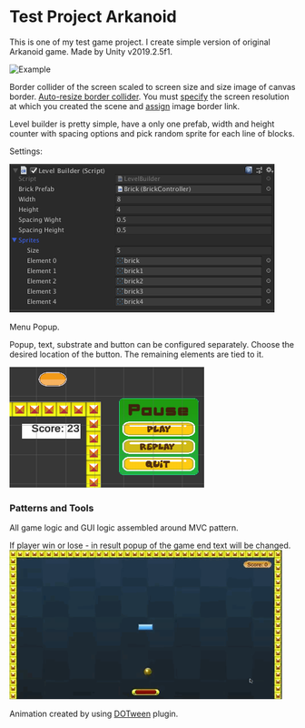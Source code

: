 # Test Project Arkanoid
This is one of my test game project. I create simple version of original Arkanoid game. 
Made by Unity v2019.2.5f1.

![](https://github.com/Alex03Y/TestProjectArkanoid/blob/master/Pictures/Game%20Play.gif "Example") 

Border collider of the screen scaled to screen size and size image of canvas border. [Auto-resize border collider](https://github.com/Alex03Y/TestProjectArkanoid/blob/master/Pictures/AutoResizeBorderCollider.gif "Exemple changing resolution"). 
You must 
[specify](https://github.com/Alex03Y/TestProjectArkanoid/blob/master/Assets/Arkanoid/Scripts/FitToSizeScreen.cs) 
the screen resolution at which you created the scene and [assign](https://github.com/Alex03Y/TestProjectArkanoid/blob/master/Assets/Arkanoid/Scripts/Controllers/BorderController.cs) image border link.

Level builder is pretty simple, have a only one prefab, width and height counter with spacing options and pick random sprite for each line of blocks.

Settings:

![](https://github.com/Alex03Y/TestProjectArkanoid/blob/master/Pictures/Lvl%20Builder.png "Lvl-Builder")

Menu Popup.

Popup, text, substrate and button can be configured separately. Choose the desired location of the button. The remaining elements are tied to it.

![](https://github.com/Alex03Y/TestProjectArkanoid/blob/master/Pictures/Menu%20Popup.png "Menu popup")


### Patterns and Tools
All game logic and GUI logic assembled around MVC pattern.

If player win or lose -  in result popup of the game end text will be changed.
![](https://github.com/Alex03Y/TestProjectArkanoid/blob/master/Pictures/GameWin.gif "Win Game Popup")

Animation created by using [DOTween](https://assetstore.unity.com/packages/tools/animation/dotween-hotween-v2-27676) plugin.

